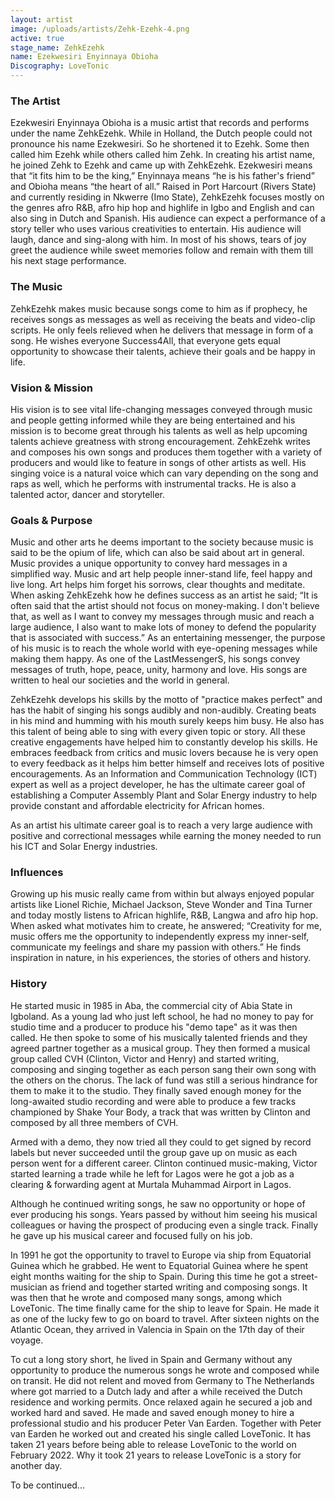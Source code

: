 ```yaml
---
layout: artist
image: /uploads/artists/Zehk-Ezehk-4.png
active: true
stage_name: ZehkEzehk
name: Ezekwesiri Enyinnaya Obioha
Discography: LoveTonic
---
```


### The Artist
Ezekwesiri Enyinnaya Obioha is a music artist that records and performs under the name ZehkEzehk. While in Holland, the Dutch people could not pronounce his name Ezekwesiri. So he shortened it to Ezehk. Some then called him Ezehk while others called him Zehk. In creating his artist name, he joined Zehk to Ezehk and came up with ZehkEzehk. Ezekwesiri means that “it fits him to be the king,” Enyinnaya means “he is his father's friend” and Obioha means “the heart of all.” Raised in Port Harcourt (Rivers State) and currently residing in Nkwerre (Imo State), ZehkEzehk focuses mostly on the genres afro R&B, afro hip hop and highlife in Igbo and English and can also sing in Dutch and Spanish. His audience can expect a performance of a story teller who uses various creativities to entertain. His audience will laugh, dance and sing-along with him. In most of his shows, tears of joy greet the audience while sweet memories follow and remain with them till his next stage performance.

### The Music
ZehkEzehk makes music because songs come to him as if prophecy, he receives songs as messages as well as receiving the beats and video-clip scripts. He only feels relieved when he delivers that message in form of a song. He wishes everyone Success4All, that everyone gets equal opportunity to showcase their talents, achieve their goals and be happy in life.

### Vision & Mission
His vision is to see vital life-changing messages conveyed through music and people getting informed while they are being entertained and his mission is to become great through his talents as well as help upcoming talents achieve greatness with strong encouragement.
ZehkEzehk writes and composes his own songs and produces them together with a variety of producers and would like to feature in songs of other artists as well. His singing voice is a natural voice which can vary depending on the song and raps as well, which he performs with instrumental tracks. He is also a talented actor, dancer and storyteller.

### Goals & Purpose
Music and other arts he deems important to the society because music is said to be the opium of life, which can also be said about art in general. Music provides a unique opportunity to convey hard messages in a simplified way. Music and art help people inner-stand life, feel happy and live long. Art helps him forget his sorrows, clear thoughts and meditate. When asking ZehkEzehk how he defines success as an artist he said; “It is often said that the artist should not focus on money-making. I don't believe that, as well as I want to convey my messages through music and reach a large audience, I also want to make lots of money to defend the popularity that is associated with success.” As an entertaining messenger, the purpose of his music is to reach the whole world with eye-opening messages while making them happy. As one of the LastMessengerS, his songs convey messages of truth, hope, peace, unity, harmony and love. His songs are written to heal our societies and the world in general.

ZehkEzehk develops his skills by the motto of "practice makes perfect" and has the habit of singing his songs audibly and non-audibly. Creating beats in his mind and humming with his mouth surely keeps him busy. He also has this talent of being able to sing with every given topic or story. All these creative engagements have helped him to constantly develop his skills. He embraces feedback from critics and music lovers because he is very open to every feedback as it helps him better himself and receives lots of positive encouragements. As an Information and Communication Technology (ICT) expert as well as a project developer, he has the ultimate career goal of establishing a Computer Assembly Plant and Solar Energy industry to help provide constant and affordable electricity for African homes.

As an artist his ultimate career goal is to reach a very large audience with positive and correctional messages while earning the money needed to run his ICT and Solar Energy industries.

### Influences
Growing up his music really came from within but always enjoyed popular artists like Lionel Richie, Michael Jackson, Steve Wonder and Tina Turner and today mostly listens to African highlife, R&B, Langwa and afro hip hop. When asked what motivates him to create, he answered; “Creativity for me, music offers me the opportunity to independently express my inner-self, communicate my feelings and share my passion with others.” He finds inspiration in nature, in his experiences, the stories of others and history.

### History
He started music in 1985 in Aba, the commercial city of Abia State in Igboland. As a young lad who just left school, he had no money to pay for studio time and a producer to produce his "demo tape" as it was then called. He then spoke to some of his musically talented friends and they agreed partner together as a musical group.
They then formed a musical group called CVH (Clinton, Victor and Henry) and started writing, composing and singing together as each person sang their own song with the others on the chorus. The lack of fund was still a serious hindrance for them to make it to the studio. They finally saved enough money for the long-awaited studio recording and were able to produce a few tracks championed by Shake Your Body, a track that was written by Clinton and composed by all three members of CVH.

Armed with a demo, they now tried all they could to get signed by record labels but never succeeded until the group gave up on music as each person went for a different career. Clinton continued music-making, Victor started learning a trade while he left for Lagos were he got a job as a clearing & forwarding agent at Murtala Muhammad Airport in Lagos.

Although he continued writing songs, he saw no opportunity or hope of ever producing his songs. Years passed by without him seeing his musical colleagues or having the prospect of producing even a single track. Finally he gave up his musical career and focused fully on his job.

In 1991 he got the opportunity to travel to Europe via ship from Equatorial Guinea which he grabbed. He went to Equatorial Guinea where he spent eight months waiting for the ship to Spain. During this time he got a street-musician as friend and together started writing and composing songs. It was then that he wrote and composed many songs, among which LoveTonic. The time finally came for the ship to leave for Spain. He made it as one of the lucky few to go on board to travel. After sixteen nights on the Atlantic Ocean, they arrived in Valencia in Spain on the 17th day of their voyage.

To cut a long story short, he lived in Spain and Germany without any opportunity to produce the numerous songs he wrote and composed while on transit. He did not relent and moved from Germany to The Netherlands where got married to a Dutch lady and after a while received the Dutch residence and working permits. Once relaxed again he secured a job and worked hard and saved. He made and saved enough money to hire a professional studio and his producer Peter Van Earden. Together with Peter van Earden he worked out and created his single called LoveTonic. It has taken 21 years before being able to release LoveTonic to the world on February 2022. Why it took 21 years to release LoveTonic is a story for another day.

To be continued...
